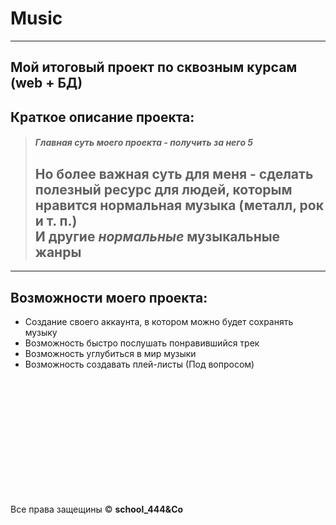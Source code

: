 # Music
----
Мой итоговый проект по сквозным курсам **(web + БД)**
---
## Краткое описание проекта: ##
> ##### Главная суть моего проекта - получить за него 5 <br>
> ## Но более важная суть для меня - сделать полезный ресурс для людей, которым нравится нормальная музыка (металл, рок и т. п.) <br> И другие **_нормальные_** музыкальные жанры

---
## Возможности моего проекта: 
- Создание своего аккаунта, в котором можно будет сохранять музыку
- Возможность быстро послушать понравившийся трек
- Возможность углубиться в мир музыки 
- Возможность создавать плей-листы (Под вопросом)

<br>
<br>
<br>
<br>
<br>
<br>
<br>
<br>
<br>
<br>
<br>

Все права защещины © **school_444&Co**
